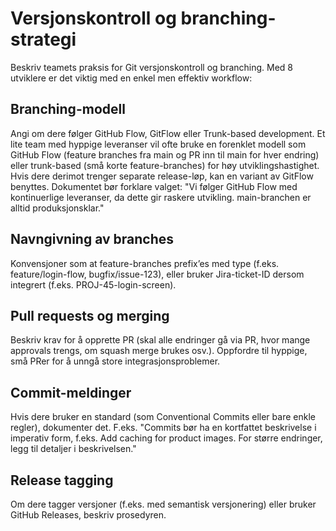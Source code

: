 # Versjonskontroll og branching-strategi
Beskriv teamets praksis for Git versjonskontroll og branching. Med 8 utviklere er det viktig med en enkel men effektiv workflow:

## Branching-modell
Angi om dere følger GitHub Flow, GitFlow eller Trunk-based development. Et lite team med hyppige leveranser vil ofte bruke en forenklet modell som GitHub Flow (feature branches fra main og PR inn til main for hver endring) eller trunk-based (små korte feature-branches) for høy utviklingshastighet​. Hvis dere derimot trenger separate release-løp, kan en variant av GitFlow benyttes. Dokumentet bør forklare valget: "Vi følger GitHub Flow med kontinuerlige leveranser, da dette gir raskere utvikling. main-branchen er alltid produksjonsklar."

## Navngivning av branches
Konvensjoner som at feature-branches prefix’es med type (f.eks. feature/login-flow, bugfix/issue-123), eller bruker Jira-ticket-ID dersom integrert (f.eks. PROJ-45-login-screen).

## Pull requests og merging
Beskriv krav for å opprette PR (skal alle endringer gå via PR, hvor mange approvals trengs, om squash merge brukes osv.). Oppfordre til hyppige, små PRer for å unngå store integrasjonsproblemer.

## Commit-meldinger
Hvis dere bruker en standard (som Conventional Commits eller bare enkle regler), dokumenter det. F.eks. "Commits bør ha en kortfattet beskrivelse i imperativ form, f.eks. Add caching for product images. For større endringer, legg til detaljer i beskrivelsen."

## Release tagging
Om dere tagger versjoner (f.eks. med semantisk versjonering) eller bruker GitHub Releases, beskriv prosedyren.